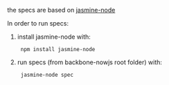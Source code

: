 the specs are based on [jasmine-node](https://github.com/mhevery/jasmine-node)

In order to run specs:

1. install jasmine-node with:

        npm install jasmine-node
2. run specs (from backbone-nowjs root folder) with:

        jasmine-node spec


